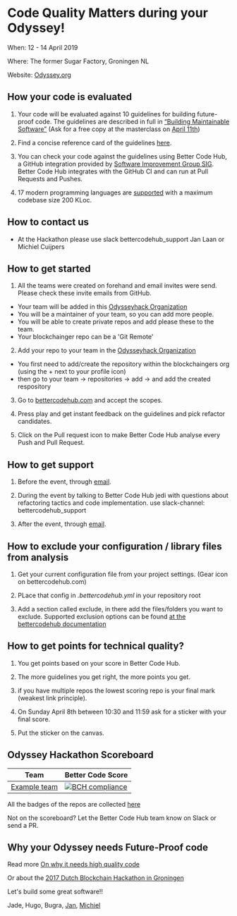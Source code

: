 # Code Quality Matters during your Odyssey!

When: 12 - 14 April 2019

Where:  The former Sugar Factory, Groningen NL

Website: [Odyssey.org](https://Odyssey.org)



## How your code is evaluated

1. Your code will be evaluated against 10 guidelines for building future-proof code. The guidelines are described in full in [“Building Maintainable Software”](http://shop.oreilly.com/product/0636920049159.do) (Ask for a free copy at the masterclass on [April 11th](https://Odysseyhack.github.io/masterclass))

2. Find a concise reference card of the guidelines [here](https://cdn-images-1.medium.com/max/1200/1*TS-ZTeI7sQS7dy_AlMqSXQ.png).

3. You can check your code against the guidelines using Better Code Hub, a GitHub integration provided by [Software Improvement Group SIG](https://www.sig.eu). Better Code Hub integrates with the GitHub CI and can run at Pull Requests and Pushes.

4. 17 modern programming languages are [supported](https://bettercodehub.com/docs/configuration-manual) with a maximum codebase size 200 KLoc.

## How to contact us
- At the Hackathon please use slack bettercodehub_support Jan Laan or Michiel Cuijpers 

## How to get started

1. All the teams were created on forehand and email invites were send. Please check these invite emails from GitHub.

- Your team will be added in this [Odysseyhack Organization](https://github.com/odysseyhack)
- You will be a maintainer of your team, so you can add more people.
- You will be able to create private repos and add please these to the team.
- Your blockchainger repo can be a 'Git Remote'

2. Add your repo to your team in the [Odysseyhack Organization](https://github.com/odysseyhack)

- You first need to add/create the repository within the blockchaingers org (using the + next to your profile icon) 
- then go to your team -> repositories -> add -> and add the created respository

3. Go to [bettercodehub.com](https://bettercodehub.com) and accept the scopes. 

4. Press play and get instant feedback on the guidelines and pick refactor candidates.

5. Click on the Pull request icon to make Better Code Hub analyse every Push and Pull Request.


## How to get support

1. Before the event, through [email](mailto:bettercodehub@sig.eu).

2. During the event by talking to Better Code Hub jedi with questions about refactoring tactics and code implementation. use slack-channel: bettercodehub_support

3. After the event, through [email](mailto:bettercodehub@sig.eu).

## How to exclude your configuration / library files from analysis

1. Get your current configuration file from your project settings. (Gear icon on bettercodehub.com)

2. PLace that config in _.bettercodehub.yml_ in your repository root

3. Add a section called exclude, in there add the files/folders you want to exclude. Supported exclusion options can be found [at the bettercodehub documentation](https://bettercodehub.com/docs/configuration-manual)


## How to get points for technical quality?

1. You get points based on your score in Better Code Hub.

2. The more guidelines you get right, the more points you get.

3. if you have multiple repos the lowest scoring repo is your final mark (weakest link principle).

4. On Sunday April 8th between 10:30 and 11:59 ask for a sticker with your final score.

5. Put the sticker on the canvas.


## Odyssey Hackathon Scoreboard

Team | Better Code Score
--- | ---
[Example team ](https://github.com/dbh17-abraxas/ShareEverythingWeb) | [![BCH compliance](https://bettercodehub.com/edge/badge/dbh17-abraxas/ShareEverythingWeb)](https://bettercodehub.com)

All the badges of the repos are collected [here](https://Odyssey.github.io/BCH_ScoreBoard)

Not on the scoreboard? Let the Better Code Hub team know on Slack or send a PR.


## Why your Odyssey needs Future-Proof code

Read more [On why it needs high quality code ](https://medium.com/@jstvssr/why-blockchain-needs-future-proof-code-cb09b39175e1#.bqfmcig55)

Or about the [2017 Dutch Blockchain Hackathon in Groningen](https://dev.to/jstvssr/how-a-hackathon-appreciates-quality-code)


Let's build some great software!!

Jade, Hugo, Bugra, [Jan](https://github.com/janlaan), [Michiel](https://github.com/michielcuijpers)

